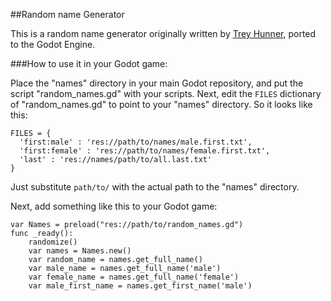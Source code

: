 ##Random name Generator

This is a random name generator originally written by [Trey Hunner](https://treyhunner.com/2013/02/random-name-generator/), ported to the Godot Engine.

###How to use it in your Godot game:

Place the "names" directory in your main Godot repository, and put the script "random\_names.gd" with your scripts. Next, edit the `FILES` dictionary of "random\_names.gd" to point to your "names" directory. So it looks like this:

    FILES = {
      'first:male' : 'res://path/to/names/male.first.txt',
      'first:female' : 'res://path/to/names/female.first.txt',
      'last' : 'res://names/path/to/all.last.txt'
    }

Just substitute `path/to/` with the actual path to the "names" directory.

Next, add something like this to your Godot game:

    var Names = preload("res://path/to/random_names.gd")
    func _ready():
        randomize()
        var names = Names.new()
        var random_name = names.get_full_name()
        var male_name = names.get_full_name('male')
        var female_name = names.get_full_name('female')
        var male_first_name = names.get_first_name('male')